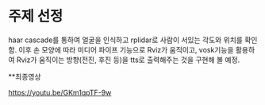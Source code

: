 # 주제 선정

haar cascade를 통하여 얼굴을 인식하고 rplidar로 사람이 서있는 각도와 위치를 확인함. 
이후 손 모양에 따라 미디어 파이프 기능으로 Rviz가 움직이고, vosk기능을 활용하여 Rviz가 움직이는 방향(전진, 후진 등)을 tts로 출력해주는 것을 구현해 볼 예정. 




**최종영상


https://youtu.be/GKm1qpTF-9w
